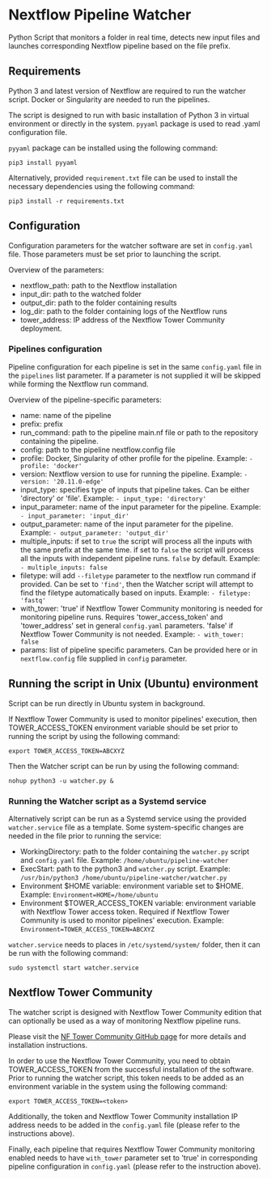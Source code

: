 # Nextflow Pipeline Watcher

Python Script that monitors a folder in real time, detects new input files and launches corresponding Nextflow pipeline based on the file prefix.

## Requirements

Python 3 and latest version of Nextflow are required to run the watcher script. Docker or Singularity are needed to run the pipelines.

The script is designed to run with basic installation of Python 3 in virtual environment or directly in the system. `pyyaml` package is used to read .yaml configuration file.

`pyyaml` package can be installed using the following command:

```
pip3 install pyyaml
```

Alternatively, provided `requirement.txt` file can be used to install the necessary dependencies using the following command:

```
pip3 install -r requirements.txt
```


## Configuration

Configuration parameters for the watcher software are set in `config.yaml` file. Those parameters must be set prior to launching the script.

Overview of the parameters:
- nextflow_path: path to the Nextflow installation
- input_dir: path to the watched folder
- output_dir: path to the folder containing results
- log_dir: path to the folder containing logs of the Nextflow runs
- tower_address: IP address of the Nextflow Tower Community deployment.

### Pipelines configuration

Pipeline configuration for each pipeline is set in the same `config.yaml` file in the `pipelines` list parameter. If a parameter is not supplied it will be skipped while forming the Nextflow run command.

Overview of the pipeline-specific parameters:
- name: name of the pipeline
- prefix: prefix
- run_command: path to the pipeline main.nf file or path to the repository containing the pipeline.
- config: path to the pipeline nextflow.config file
- profile: Docker, Singularity of other profile for the pipeline. Example: `- profile: 'docker'`
- version: Nextflow version to use for running the pipeline. Example: `- version: '20.11.0-edge'`
- input_type: specifies type of inputs that pipeline takes. Can be either 'directory' or 'file'. Example: `- input_type: 'directory'`
- input_parameter: name of the input parameter for the pipeline. Example: `- input_parameter: 'input_dir'`
- output_parameter: name of the input parameter for the pipeline. Example: `- output_parameter: 'output_dir'`
- multiple_inputs: if set to `true` the script will process all the inputs with the same prefix at the same time. if set to `false` the script will process all the inputs with independent pipeline runs. `false` by default. Example: `- multiple_inputs: false`
- filetype: will add `--filetype` parameter to the nextflow run command if provided. Can be set to `'find'`, then the Watcher script will attempt to find the filetype automatically based on inputs. Example: `- filetype: 'fastq'`
- with_tower: 'true' if Nextflow Tower Community monitoring is needed for monitoring pipeline runs. Requires 'tower_access_token' and 'tower_address' set in general `config.yaml` parameters. 'false' if Nextflow Tower Community is not needed. Example: `- with_tower: false`
- params: list of pipeline specific parameters. Can be provided here or in `nextflow.config` file supplied in `config` parameter.

## Running the script in Unix (Ubuntu) environment

Script can be run directly in Ubuntu system in background.

If Nextflow Tower Community is used to monitor pipelines' execution, then TOWER_ACCESS_TOKEN environment variable should be set prior to running the script by using the following command:
```
export TOWER_ACCESS_TOKEN=ABCXYZ
```

Then the Watcher script can be run by using the following command:

```
nohup python3 -u watcher.py &
```

### Running the Watcher script as a Systemd service

Alternatively script can be run as a Systemd service using the provided `watcher.service` file as a template. Some system-specific changes are needed in the file prior to running the service:
- WorkingDirectory: path to the folder containing the `watcher.py` script and `config.yaml` file. Example: `/home/ubuntu/pipeline-watcher`
- ExecStart: path to the python3 and `watcher.py` script. Example: `/usr/bin/python3 /home/ubuntu/pipeline-watcher/watcher.py`
- Environment $HOME variable: environment variable set to $HOME. Example: `Environment=HOME=/home/ubuntu`
- Environment $TOWER_ACCESS_TOKEN variable: environment variable with Nextflow Tower access token. Required if Nextflow Tower Community is used to monitor pipelines' execution. Example: `Environment=TOWER_ACCESS_TOKEN=ABCXYZ`

`watcher.service` needs to places in `/etc/systemd/system/` folder, then it can be run with the following command:

```
sudo systemctl start watcher.service
```

## Nextflow Tower Community

The watcher script is designed with Nextflow Tower Community edition that can optionally be used as a way of monitoring Nextflow pipeline runs.

Please visit the [NF Tower Community GitHub page](https://github.com/seqeralabs/nf-tower) for more details and installation instructions.

In order to use the Nextflow Tower Community, you need to obtain TOWER_ACCESS_TOKEN from the successful installation of the software. Prior to running the watcher script, this token needs to be added as an environment variable in the system using the following command:

```
export TOWER_ACCESS_TOKEN=<token>
```

Additionally, the token and Nextflow Tower Community installation IP address needs to be added in the `config.yaml` file (please refer to the instructions above).

Finally, each pipeline that requires Nextflow Tower Community monitoring enabled needs to have `with_tower` parameter set to 'true' in corresponding pipeline configuration in `config.yaml` (please refer to the instruction above). 